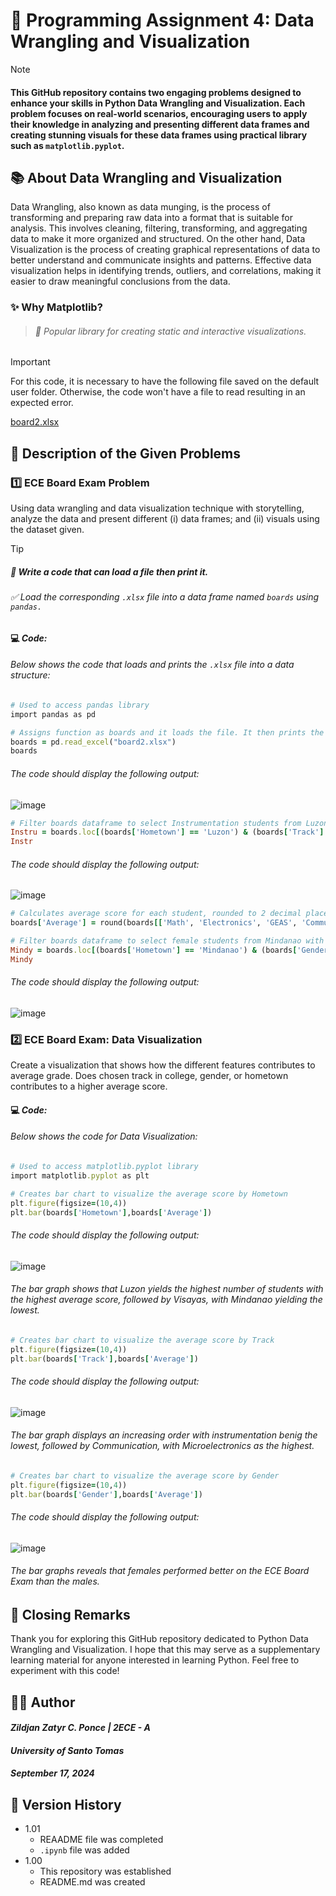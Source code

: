 # 📝 Programming Assignment 4: Data Wrangling and Visualization 
> [!NOTE]
> #### This GitHub repository contains two engaging problems designed to enhance your skills in Python Data Wrangling and Visualization. Each problem focuses on real-world scenarios, encouraging users to apply their knowledge in analyzing and presenting different data frames and creating stunning visuals for these data frames using practical library such as ```matplotlib.pyplot```. 

## 📚 About Data Wrangling and Visualization 
Data Wrangling, also known as data munging, is the process of transforming and preparing raw data into a format that is suitable for analysis. This involves cleaning, filtering, transforming, and aggregating data to make it more organized and structured. On the other hand, Data Visualization is the process of creating graphical representations of data to better understand and communicate insights and patterns. Effective data visualization helps in identifying trends, outliers, and correlations, making it easier to draw meaningful conclusions from the data.
### ✨ Why Matplotlib? 
> ###### 🔹 Popular library for creating static and interactive visualizations.

> [!IMPORTANT]
> For this code, it is necessary to have the following file saved on the default user folder. Otherwise, the code won't have a file to read resulting in an expected error.
> 
> [board2.xlsx](https://github.com/user-attachments/files/17029022/board2.xlsx)



## 📑 Description of the Given Problems
### 1️⃣ ECE Board Exam Problem
Using data wrangling and data visualization technique with storytelling, analyze the data and present different (i) data frames; and (ii) visuals using the dataset given.
> [!TIP]
> ##### 🎯 **Write a code that can load a file then print it.**
> ###### ✅ *Load the corresponding ```.xlsx``` file into a data frame named ```boards``` using ```pandas.```*

#### 💻 *Code:*
###### *Below shows the code that loads and prints the ```.xlsx``` file into a data structure:*
```Ruby
# Used to access pandas library
import pandas as pd

# Assigns function as boards and it loads the file. It then prints the data structure
boards = pd.read_excel("board2.xlsx")
boards
```
###### *The code should display the following output:*
![image](https://github.com/user-attachments/assets/91a4d068-b076-41cd-8b97-bae6f117944d)

```Ruby
# Filter boards dataframe to select Instrumentation students from Luzon with Electronics score > 70
Instru = boards.loc[(boards['Hometown'] == 'Luzon') & (boards['Track'] == 'Instrumentation') & (boards['Electronics'] > 70), ['Name','GEAS','Electronics']]
Instr
```
###### *The code should display the following output:*
![image](https://github.com/user-attachments/assets/c2b030c7-7d60-4bc0-9822-f9e9e8499ff5)

```Ruby
# Calculates average score for each student, rounded to 2 decimal places
boards['Average'] = round(boards[['Math', 'Electronics', 'GEAS', 'Communication']].mean(axis=1),2)

# Filter boards dataframe to select female students from Mindanao with average score >= 55
Mindy = boards.loc[(boards['Hometown'] == 'Mindanao') & (boards['Gender'] == 'Female') & (boards['Average'] >= 55), ['Name','Track','Electronics', 'Average']]
Mindy
```
###### *The code should display the following output:*
![image](https://github.com/user-attachments/assets/0e7d171f-7e47-4325-b63b-23e7b7023ebb)

### 2️⃣ ECE Board Exam: Data Visualization
Create a visualization that shows how the different features contributes to average grade. Does chosen track in college, gender, or hometown contributes to a higher average score.

#### 💻 *Code:*
###### *Below shows the code for Data Visualization:*
```Ruby
# Used to access matplotlib.pyplot library
import matplotlib.pyplot as plt

# Creates bar chart to visualize the average score by Hometown
plt.figure(figsize=(10,4))
plt.bar(boards['Hometown'],boards['Average'])
```
###### *The code should display the following output:*
![image](https://github.com/user-attachments/assets/94ae1bd1-f8ef-407e-99fd-5d5d31c6b2c6)
###### *The bar graph shows that Luzon yields the highest number of students with the highest average score, followed by Visayas, with Mindanao yielding the lowest.*

```Ruby
# Creates bar chart to visualize the average score by Track
plt.figure(figsize=(10,4))
plt.bar(boards['Track'],boards['Average'])
```
###### *The code should display the following output:*
![image](https://github.com/user-attachments/assets/b15e2f69-e81e-4702-a611-6d49eee697d8)
###### *The bar graph displays an increasing order with instrumentation benig the lowest, followed by Communication, with Microelectronics as the highest.*

```Ruby
# Creates bar chart to visualize the average score by Gender
plt.figure(figsize=(10,4))
plt.bar(boards['Gender'],boards['Average'])
```
###### *The code should display the following output:*
![image](https://github.com/user-attachments/assets/b24bd02e-5d20-4f1f-9496-bc9e401082bb)
###### *The bar graphs reveals that females performed better on the ECE Board Exam than the males.*


## 🔐 Closing Remarks
Thank you for exploring this GitHub repository dedicated to Python Data Wrangling and Visualization. I hope that this may serve as a supplementary learning material for anyone interested in learning Python. Feel free to experiment with this code!

## 👨‍💻 Author
#### *Zildjan Zatyr C. Ponce | 2ECE - A* 
#### *University of Santo Tomas*
#### *September 17, 2024*

## 🔑 Version History
- 1.01
  - REAADME file was completed
  - ```.ipynb``` file was added
- 1.00
  - This repository was established
  - README.md was created
